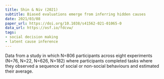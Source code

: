 ```yaml
---
title: Shin & Niv (2021)
subtitle: Biased evaluations emerge from inferring hidden causes
date: 2021/03/08
paper_url: https://doi.org/10.1038/s41562-021-01065-0
data_url: https://osf.io/fdcvw/
tags:
- social decision making
- latent cause inference
---
```


Data from a study in which N=806 participants across eight experiments (N=76, N=22, N=626, N=182) where participants completed tasks where they observed a sequence of social or non-social behaviours and estimated their average.
